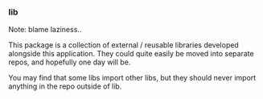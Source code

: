 ### lib

Note: blame laziness..

This package is a collection of external / reusable libraries developed alongside this
application. They could quite easily be moved into separate repos, and hopefully one day will be.

You may find that some libs import other libs, but they should never import anything in the repo 
outside of lib.